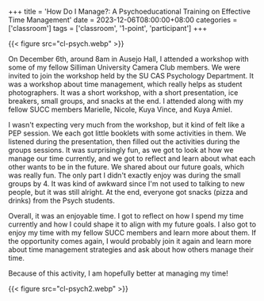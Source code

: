 +++
title = 'How Do I Manage?: A Psychoeducational Training on Effective Time Management'
date = 2023-12-06T08:00:00+08:00
categories = ['classroom']
tags = ['classroom', '1-point', 'participant']
+++

{{< figure src="cl-psych.webp" >}}

On December 6th, around 8am in Ausejo Hall, I attended a workshop with some of my fellow Silliman University Camera Club members. We were invited to join the workshop held by the SU CAS Psychology Department. It was a workshop about time management, which really helps as student photographers. It was a short workshop, with a short presentation, ice breakers, small groups, and snacks at the end. I attended along with my fellow SUCC members Marielle, Nicole, Kuya Vince, and Kuya Amiel.

I wasn't expecting very much from the workshop, but it kind of felt like a PEP session. We each got little booklets with some activities in them. We listened during the presentation, then filled out the activities during the groups sessions. It was surprisingly fun, as we got to look at how we manage our time currently, and we got to reflect and learn about what each other wants to be in the future. We shared about our future goals, which was really fun. The only part I didn't exactly enjoy was during the small groups by 4. It was kind of awkward since I'm not used to talking to new people, but it was still alright. At the end, everyone got snacks (pizza and drinks) from the Psych students.

Overall, it was an enjoyable time. I got to reflect on how I spend my time currently and how I could shape it to align with my future goals. I also got to enjoy my time with my fellow SUCC members and learn more about them. If the opportunity comes again, I would probably join it again and learn more about time management strategies and ask about how others manage their time.

Because of this activity, I am hopefully better at managing my time!

{{< figure src="cl-psych2.webp" >}}